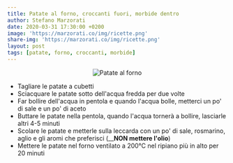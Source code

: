 ```yaml
---
title: Patate al forno, croccanti fuori, morbide dentro
author: Stefano Marzorati
date: 2020-03-31 17:30:00 +0200
image: 'https://marzorati.co/img/ricette.png'
share-img: 'https://marzorati.co/img/ricette.png'
layout: post
tags: [patate, forno, croccanti, morbide]
---
```

<center><img src="https://marzorati.co/img/post/patate-al-forno.jpg" alt="Patate al forno"></center>   

* Tagliare le patate a cubetti
* Sciacquare le patate sotto dell'acqua fredda per due volte
* Far bollire dell'acqua in pentola e quando l'acqua bolle, metterci un po' di sale e un po' di aceto
* Buttare le patate nella pentola, quando l'acqua tornerà a bollire, lasciarle altri 4-5 minuti
* Scolare le patate e metterle sulla leccarda con un po' di sale, rosmarino, aglio e gli aromi che preferisci (__**NON mettere l'olio**)
* Mettere le patate nel forno ventilato a 200°C nel ripiano più in alto per 20 minuti